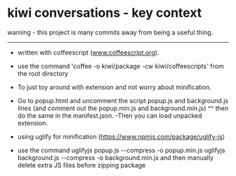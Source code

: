 # kiwi conversations - key context

warning - this project is many commits away from being a useful thing.

------------------------------------------------------------------------

- written with coffeescript (www.coffeescript.org).
- use the command 'coffee -o kiwi/package -cw kiwi/coffeescripts'
from the root directory

- To just toy around with extension and not worry about minification.
- Go to popup.html and uncomment the script popup.js and background.js lines
(and comment out the popup.min.js and background.min.js)
^^ then do the same in the manifest.json.
-Then you can load unpacked extension.

- using uglify for minification (https://www.npmjs.com/package/uglify-js)
- use the command 
uglifyjs popup.js --compress -o popup.min.js
uglifyjs background.js --compress -o background.min.js
and then manually delete extra JS files before zipping package

